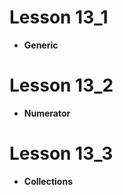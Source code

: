 # Lesson 13_1
* <b>Generic</b>

# Lesson 13_2
* <b>Numerator</b>

# Lesson 13_3
* <b>Collections</b>
